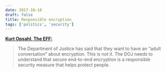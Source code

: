 ```yaml
---
date: 2017-10-10
draft: false
title: Responsible encryption
tags: ['politics', 'security']
---
```


**[Kurt Opsahl, The EFF:](https://www.eff.org/deeplinks/2017/10/deputy-attorney-general-rosensteins-responsible-encryption-demand-bad-and-he)**

> The Department of Justice has said that they want to have an “adult conversation” about encryption. This is not it. The DOJ needs to understand that secure end-to-end encryption is a responsible security measure that helps protect people.<!-- excerpt -->
